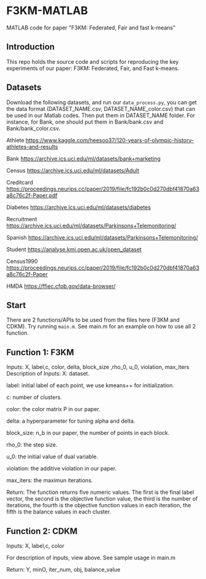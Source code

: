 # F3KM-MATLAB
MATLAB code for paper "F3KM: Federated, Fair and fast k-means"
## Introduction

This repo holds the source code and scripts for reproducing the key experiments of our paper: F3KM: Federated, Fair, and Fast k-means.

## Datasets

Download the following datasets, and run our `data_process.py`, you can get the data format (DATASET_NAME.csv, DATASET_NAME_color.csv) that can be used in our Matlab codes. Then put them in DATASET_NAME folder. For instance, for Bank, one should put them in Bank/bank.csv and Bank/bank_color.csv.

Athlete        https://www.kaggle.com/heesoo37/120-years-of-olympic-history-athletes-and-results  

Bank           https://archive.ics.uci.edu/ml/datasets/bank+marketing 

Census         https://archive.ics.uci.edu/ml/datasets/Adult

Creditcard     https://proceedings.neurips.cc/paper/2019/file/fc192b0c0d270dbf41870a63a8c76c2f-Paper.pdf

Diabetes       https://archive.ics.uci.edu/ml/datasets/diabetes

Recruitment    https://archive.ics.uci.edu/ml/datasets/Parkinsons+Telemonitoring/

Spanish        https://archive.ics.uci.edu/ml/datasets/Parkinsons+Telemonitoring/

Student        https://analyse.kmi.open.ac.uk/open_dataset

Census1990     https://proceedings.neurips.cc/paper/2019/file/fc192b0c0d270dbf41870a63a8c76c2f-Paper

HMDA           https://ffiec.cfpb.gov/data-browser/

## Start

There are 2 functions/APIs to be used from the files here (F3KM and CDKM). Try running `main.m`. See main.m for an example on how to use all 2 function. 

## Function 1: F3KM
Inputs: X, label,c, color, delta, block_size ,rho_0, u_0, violation, max_iters
Description of Inputs:
  X: dataset.  
  
  label: initial label of each point, we use kmeans++ for initialization.
  
  c: number of clusters.
  
  color: the color matrix P in our paper.
  
  delta: a hyperparameter for tuning alpha and delta.
  
  block_size: n_b in our paper, the number of points in each block.
  
  rho_0: the step size.
  
  u_0: the initial value of dual variable.
  
  violation: the additive violation in our paper.
  
  max_iters: the maximun iterations.
  
Return:
The function returns five numeric values. The first is the final label vector, the second is the objective function value, the third is the number of iterations, the fourth is the objective function values in each iteration, the fifth is the balance values in each cluster.

## Function 2: CDKM
Inputs: X, label,c, color

For description of inputs, view above. See sample usage in main.m

Return:
Y, minO, iter_num, obj, balance_value



